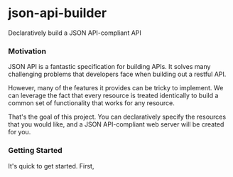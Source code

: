 # json-api-builder

Declaratively build a JSON API-compliant API

### Motivation

JSON API is a fantastic specification for building APIs. It solves many
challenging problems that developers face when building out a restful API.

However, many of the features it provides can be tricky to implement. We can
leverage the fact that every resource is treated identically to build a common
set of functionality that works for any resource.

That's the goal of this project. You can declaratively specify the resources
that you would like, and a JSON API-compliant web server will be created for
you.

### Getting Started

It's quick to get started. First, 
